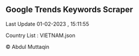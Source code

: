 

## Google Trends Keywords Scraper 
 
Last Update 01-02-2023 , 15:11:55

Country List :
VIETNAM.json



© Abdul Muttaqin 
